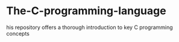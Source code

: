 # The-C-programming-language
his repository offers a thorough introduction to key C programming concepts
